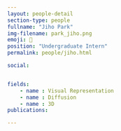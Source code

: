 ```yaml
---
layout: people-detail
section-type: people
fullname: "Jiho Park"
img-filename: park_jiho.png
emoji: 👋
position: "Undergraduate Intern"
permalink: people/jiho.html

social:


fields:
    - name : Visual Representation
    - name : Diffusion
    - name : 3D
publications:

---
```

